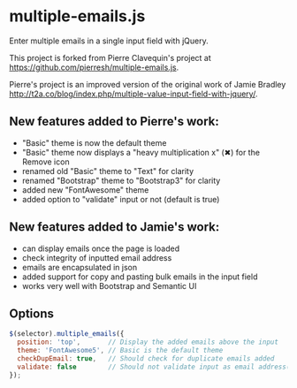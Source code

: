 multiple-emails.js
==================

Enter multiple emails in a single input field with jQuery.

This project is forked from Pierre Clavequin's project at https://github.com/pierresh/multiple-emails.js.

Pierre's project is an improved version of the original work of Jamie Bradley http://t2a.co/blog/index.php/multiple-value-input-field-with-jquery/.

## New features added to Pierre's work:

- "Basic" theme is now the default theme
- "Basic" theme now displays a "heavy multiplication x" (&#10006;) for the Remove icon
- renamed old "Basic" theme to "Text" for clarity
- renamed "Bootstrap" theme to "Bootstrap3" for clarity
- added new "FontAwesome" theme
- added option to "validate" input or not (default is true)

## New features added to Jamie's work:

- can display emails once the page is loaded
- check integrity of inputted email address
- emails are encapsulated in json
- added support for copy and pasting bulk emails in the input field
- works very well with Bootstrap and Semantic UI

## Options

```javascript
$(selector).multiple_emails({
  position: 'top',       // Display the added emails above the input
  theme: 'FontAwesome5', // Basic is the default theme
  checkDupEmail: true,   // Should check for duplicate emails added
  validate: false        // Should not validate input as email address(es)
});
```
